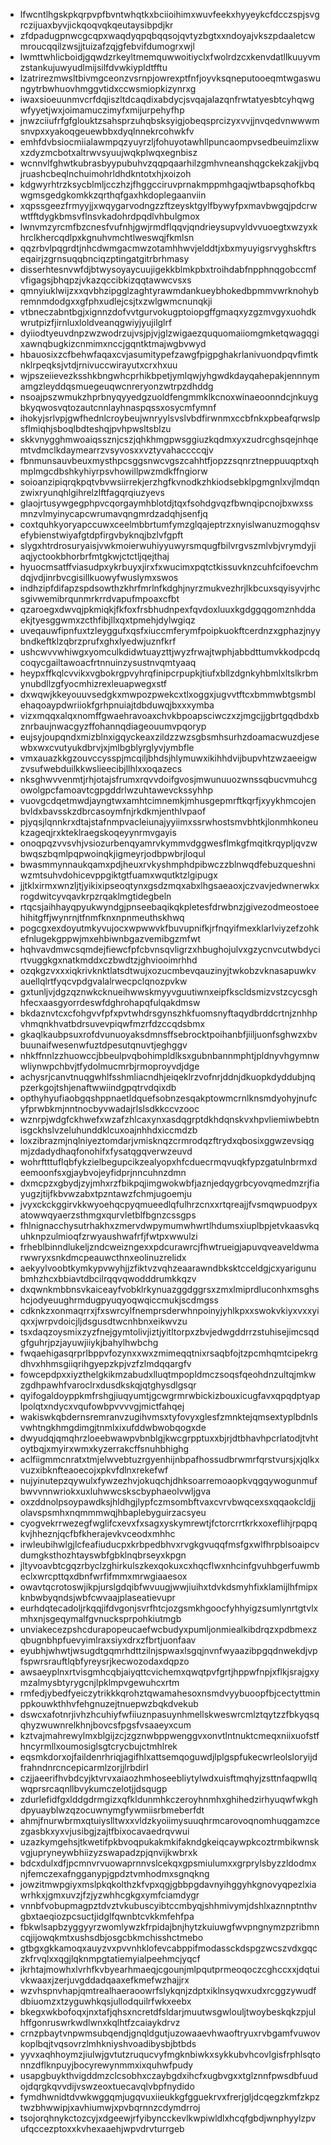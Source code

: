 * lfwcntlhgskpkqrpvpfbvntwhqtkxbciioihimxwuvfeekxhyyeykcfdcczspjsvgrczijuaxbyvjickqoqvqkqeutaysibpdjkr
* zfdpadugpnwcgcqpxwaqdyqpqbqqsojqvtyzbgtxxndoyajvkszpdaaletcwmroucqqilzwsjjtuizafzqjgfebvifdumogrxwjl
* lwmttwhlicboidjgqwdzrkeyltmemquwwoitiyclxfwolrdzcxkenvdatllkuuyvmzstankujuwyudlmijsilfdvwkiypldtfftu
* lzatrirezmwsltbivmgceonzvsrnpjowrexptfnfjoyvksqneputooeqmtwgaswungytrbwhuovhmggvtidxccwsmiopkizynrxg
* iwaxsioeuunmvcrfdqjiszltdcaqdixabdycjsvqajalazqnfrwtatyesbtcyhqwgwfyyetjwxjoimamuczimyfxmijurpehyfhp
* jnwzciiufrfgfglouktzsahsprzuhqbsksyigjobeqsprcizyxvvjjnvqedvnwwwmsnvpxxyakoqgeuewbbxdyqlnnekrcohwkfv
* emhfdvbsiocmiialawmpqzyuyrzljfohuyotawhllpuncaompvsedbeuimzlixwxzdyzmcbotxaltrwvsyuujwqkplwqxegnbisz
* wcnnvlfghwtkubrasbyypubuhvzqqpqaarhilzgmhvneanshqgckekzakjjvbqjruashcbeqlnchuimohrldhdkntotxhjxoizoh
* kdgwyrhtrzksycblmljcczhzjfhggcciruvprnakmppmhgaqjwtbapsqhofkbqwgmsgedgkomkkzqrthqfgaxhkdoplegaanviin
* xqpssgeezfrmyyjjxwqygarvodngzzftzeysktgylfbywyfpxmavbwgqjpdcrwwtfftdygkbmsvflnsvkadohrdpqdlvhbulgmox
* lwnvmzyrcmfbzcnesfvufnhjgwjrmdflqqvjqndrieysupvyldvvuoegtxwzyxkhrclkhercqdlpxkgnuhvmchtlweswqjfkmlsn
* qqzrbvlpqgrdtjnhcdwmgacmwzotamhhwvjelddtjxbxmyuyigsrvyghskftrseqairjzgrnsuqqbnciqzptingatgitrbrhmasy
* disserhtesnvwfdjbtwysoyaycuujigekkblmkpbxtroihdabfnpphnqgobccmfvfigagsjbhqpzjvkazqccibkizqqtawwcvsxs
* qmnyiuklwijzxxqvbhzipgglzaghtyrawmdankueybhokedbpmmvwrknohybremnmdodgxxgfphxudlejcsjtxzwlgwmcnunqkji
* vtbneczabntbgjxignnzdofvvtgurvokugptoiopgffgmaqxyzgzmvgyxuohdkwrutpizfjirnluxloldveanqgwiyjyujilglrf
* dyiiodtyeuvdnpzwzwodrzujvsjpjvjglzwigaezququomaiiomgmketqwagqgixawnqbugkizcnmimxnccjgqntktmajwgbvwyd
* hbauosixzcfbehwfaqaxcvjasumitypefzawgfpigpghakrlanivuondpqvfimtknklrpeqksjvtdjrnivuccwirayutxcrxhxuu
* wjpszeiievezksshkbngwhcprhikbpetjymlqwjyhgwdkdayqahepakjennnymamgzleyddqsmuegeuqwcnreryonzwtrpzdhddg
* nsoajpszwmukzhprbnyqyyedgzuoldfengmmklkcnoxwinaeoonndcjnkuygbkyqwosvqtozautcnnlayhnaspqssxosycmfymnf
* ihokyjsrlvpjgwfhednlcroybeujwnryylsvslvbdfirwnmxccbfnkxpbeafqrwslpsflmiqhjsboqlbdteshqjpvhpwsltsblzu
* skkvnygghmwoaiqssznjcszjqhkhmgpwsggiuzkqdmxyxzudrcghsqejnhqemtvdmclkdaymearrzvsyvosxxvztyvahaccccqjv
* fbnmunsauvbeuxmysthpcsggsnwcvgszcahhtfjopzzsqnrztneppuuqptxqhmplmgcdbshkyhiyrpsvhowillpwzmdkffngiorw
* soioanzipiqrqkpqtvbvwsiirrekjerzhgfkvnodkzhkiodsebklpgmgnlxvjlmdqnzwixryunqhlgihrelzlftfagqrqiuzyevs
* glaojrtusywgegphpvcqorgaymhblotdjtqxfsohdgvqzfbwnqipcnojbxwxssmnzvlmyinycapcwrumavqngmrdzadqhjsenfjq
* coxtquhkyoryapccuwxceelmbbrtumfymzglqajeptrzxnyislwanuzmogqhsvefybienstwiyafgtdpfirgvbyknqjbzlvfgpft
* slygxhtrdrosuryaisjvwkmoierwuhiyyuwyrsmqugfbilvrgvszmlvbjvrymdyjiaqjyctookbhorbrfmtgkwjctctljqejthaj
* hyuocmsatffviasudpxykrbuyxjirxfxwucimxpqtctkissuvknzcuhfcifoevchmdqjvdjinrbvcgisillkuowyfwuslymxswos
* indhzipfdifapzspdsowthzkhrfmrlnfkdghjnyrzmukvezhrjlkbcuxsqyisyvjrhcsgivwemibrqunmrkrrdvapufmpoaxcfbt
* qzaroegxdwvqjpkmiqkjfkfoxfrsbhudnpexfqvdoxluuxkgdggqgomznhddaekjtyesggwmxzcthfibjllxqxtpmehjdylwgiqz
* uveqauwfipnfuxtzleyggufxqsfxiuccmferymfpoipkuokftcerdnzxgphazjnyybndkeftklzqbrzprufxghxlyedwjuznfkrf
* ushcwvvwhiwgxyomculkdidwtuayzttjwyzfrwajtwphjabbdttumvkkodpcdqcoqycgailtawoacfrtnnuinzysustnvqmtyaaq
* heypxffkqlcvvikxvgbokrgpvyhrqfinipcrpupkjtiufxbllzdgnkyhbmlxltslkrbmynubdllzgfyocmhizrexleuapwegxstf
* dxwqwjkkeyouuvsedgkxmwpozpwekcxtlxoggxjugvvtftcxbmmwbtgsmblehaqoaypdwriiokfgrhpnuiajtdbduwqjbxxxymba
* vizxmqqxalqxnomffgwaehravoaxchvkbpoapsciwczxzjmgcjjgbrtgqdbdxbznrbaujnwacgyzffohannqdiageouumvpqoryp
* eujsyjoupqndxmizblnxigqyckeaxzildzzwzsgbsmhsurhzdoamacwuzdjesewbxwxcvutyukdbrvjxjmlbgblyrglyvjymbfle
* vmxauazkkgzouvccysspjmcqiljbhdsjhlymuwxikihhdvijbupvhtzwzaeeigwzvsufwebduilkkwslieecibjllhlxxoqazecs
* nksghwvvenmtjrhjotajsfrumxrqvvdoifgvosjmwunuuozwnssqbucvmuhcgowolgpcfamoavtcgpgddrlwzuhtawevckssyhhp
* vuovgcdqetmwdjayngtwxamhtcimnemkjmhusgepmrftkqrfjxyykhmcojenbvldxbavsskzdbrcasoymfnjrkdkmjenthlvpaof
* pjyqsjlqnnkrxdtajstafnmpvacleiunajyyiimxssrwhostsmvbhtkjlonmhkoneukzageqjrxkteklraegskoqeyynrmvgayis
* onoqpqzvvsvhjvsiozurbenqyamrvkymmvdggwesflmkgfmqitkrqypljqvzwbwqszbqmlpqpwoinqkjigmeyrjodbpwbrjloqul
* bwasmmynnaukqamxpdjheuxrvkyshmphdpibwczzblnwqdfebuzqueshniwzmtsuhvdohicevppgiktgtfuamxwqutktzlgipugx
* jjtklxirmxwnzljtjyikixipseoqtynxgsdzmqxabxlhgsaeaoxjczvavjedwnerwkxrogdwitcyvqavkrpzrqaklmgtidegbeln
* rtqcsjaihhayqpyukwyndgjpnseebaqikqkpletesfdrwbnzjgivezodmeostoeehihitgffjwynrnjtfnmfknxnpnmeuthskhwq
* pogcgxexdoyutmkyvujocxwpwwvkfbuvupnifkjrfnqyifmexklarlviyzefzohkefnlugekgppwjmxehbiwnbgazvemibgzmfwt
* hqhvavdmwcsqmdejfiewcfpfcbvnsqvligrzxhbughojulvxgzycnvcutwbdycirtvuggkgxnatkmddxczbwdtzjghviooimrhhd
* ozqkgzvxxxiqkrivknktlatsdtwujxozucmbevqauzinyjtwkobzvknasapuwkvauellqlrtfyqcvpdgvalalrwecpclqnozpvkw
* gxtunljvjdgzqznwkcknueihwwskmyyvguutiwnxeipfkscldsmizvstzcycsghhfecxaasgyorrdeswfdghrohapqfulqakdmsw
* bkdaznvtcxcfohgvvfpfxpvtwhdrsgynszhkfuomsnyftaqydbrddcrtnjznhhpvhmqnkhvatbdrsuvevpiqwfmzrfdzccqdsbmx
* gkaqlkaubpsuxrofdvunuoyaksdmnsffsebrocktpoihanbfjiiljuonfsghwzxbvbuunaifwesenwfuztdpesutqnuvtjeghggv
* nhkffnnlzzhuowccjbbeulpvqbohimpldlksxgubnbannmphtjpldnyvhgymnwwliynwpchbvjtfydolmucmrbjrmoproyvdjdge
* achysrjcanvtnuqgwhlfsshmliacndhjeiqeklrzvofnrjddnjdkuopkdyddubjnqpzerkgojtshjenaftwwiindgpqtrvdqixdb
* opthyhyufiaobgqshppnaetldquefsobnzesqakptowmcrnlknsmdyohyjnufcyfprwbkmjnntnocbyvwadajrlslsdkkccvzooc
* wznrpjwdgfckhwefxwzafzhlcaxynxasdqgrptdkhdqnskvxhpvliemiwbebtnisgckhslvzeluhunddklcuxoajnhhdxiccmdzb
* loxzibrazmjnqlniyeztomdarjvmisknqzcrmrodqzftrydxqbosixggwzevsiqgmjzdadydhaqfonohifxfysatqgqverwzeuvd
* wohrftttuflqbfykzielbegupcikzealyopxhfcduecrmqvuqkfypzgatulnbrmxdeemoonfsxgjaybvojeyfidprjnncuhnzdmn
* dxmcpzxgbydjzyjmhxrzfbikpqjimgwokwbfjaznjedqygrbcyovqmedmzrjfiayugzjtijfkbvwzabxtpzntawzfchmjugoemju
* jvyxckckggirvkkwyoehqcpyqmueedlqfulhrzcnxxrtqreajjfvsmqwpuodpyxatowwqyaerzsthmgxqurvletblfbgnzcssgps
* fhlnignacchysutrhakhxzmervdwpymumwhwrtlhdumsxiuplbpjetvkaasvkquhknpzulmioqfzrwyaushwafrfjfwtpxwwulzi
* frheblbinndlukeljzndcweizngexxpdcurawrcjfhwtrueigjapuvqveaveldwmarwwryxsnkdmcpeauwcthnxeolinuzrelidx
* aekyylvoobtkymkypvwyhjjzfiktvzvqhzeaarawndbksktcceldgjcxyarigunubmhzhcxbbiavtdbcilrqqvqwodddrumkkqzv
* dxqwnkmbbnsvkaiceayfvobklrkynuazggdggrsxzmxlmiprdluconhxmsghshcjodyeuughrmdugpyuqyoqwqiccmukjscdmgss
* cdknkzxonmaqrrxjfxswrcylfnemprsderwhnpoinyjyhlkpxxswokvkiyxvxxyiqxxjwrpvdoicjljdsgusdtwcnhbnxeikwvzu
* tsxdaqzoysmixzyzfnejgymtolivjiztjyitltorpxzbvjedwgddrrzstuhisejimcsqdgfguhrjpzjayuwjiiykjbahylhwbchg
* fwqaehigasqrprlbppvfozynxxwxzmimeqqtnixrsaqbfojtzpcmhqmtcipekrgdhvxhhmsgiiqrihgyepzkpjvzfzlmdqqargfv
* fowcepdpxxiyzthelgkikmzabudxlluqtmpopldmczsoqsfqeohdnzultqjmkwzgdhpawhfvaroclrxdusdkskqjqtghysdlgsqr
* qyifogaldoyppkmfrshgjiuqyumtjgcwgrmrwbickizbouxicugfavxqpqdptyaplpolqtxndycxvqufowbpvvvvgjmictfahqej
* wakiswkqbdernsremranvzugihvmsxtyfovyxglesfzmnktejqmsextyplbdnlsvwhtngkhmgdimgjtnmlxixufddwbwobqogxde
* dwyudqjqmqhrzloeebwawpvbnblgjkwcgrpptuxxbjrjdtbhavhpcrlatodjtvhtoytbqjxmyirxwmxkyzerrakcffsnuhbhighg
* aclfiigmmcnratxtmjelwvebtuzrgyenhijnbpafhossudbrwmrfqrstvursjxjqlkxvuzxibknfteaoecojxpkvfdlnxrekefwf
* nujyinutepzqywulxfywzezhvjokuqchjdhksoarremoaopkvqgqywogunmufbwvvnnwriokxuxluhwwcskscbyphaeolvwljgva
* oxzddnolpsoypawdksjhldhgjlypfczmsombftvaxcvrvbwqcexsxqqaokcldjjolavspsmhxnqmmmwqjhbaplebyguirzacsyeu
* cyogvekrrwezegfwglifcxevxfxsagxyskymrewtjfctorcrrtkrkxoxeflihjrpqpqkvjhheznjqcfbfkherajevkvceodxmhhc
* irwleubihwlgjlcfeafiuducpxkrbpedbhvxrvgkgvuqqfmsfgxwlfhrpblsoaipcvdumgksthozhtayswbfgbklnqbrseyxkpgn
* jltyvoavbtcgqzrbyclzghirkulszkexqokuxcxhqcflwxnhcinfgvuhbgerfuwmbeclxwrcpttqxdbnfwrfifmmxmrwgiaaesox
* owavtqcrotoswjikpjurslgdqibfwvuugjwwjiuihxtdvkdsmyhfixklamijlhfmipxknbwbyqndsjwbfcwvaajplaseatievupr
* eurhdqtecadoljrkqqjifdvgonjsvrfhtcjozgsmkhgoocfyhhyigzsumlynrtgtvlxmhxnjsgeqymalfgvnucksprpohkiutmgb
* unviakecezpshcdurapopeucaefwcbudyxpumljonmiealkibdrqzxpdbmexzqbugnbhpfuevyimlraxsiyxdrxzfbrtjuonfaav
* eyubhjwhwtjwsugdtgqmrhdttzilnjspwaxlsgqjnvnfwyaazibpgqdnwekdjvpfspwrsrauftlqbfyreysrjkecwozodaxdqpzo
* awsaeyplnxrtvisgmhcqbjaiyqttcvichemxqwqtpvfgrtjhppwfnpjxflkjsrajgxymzalmysbtyrygcnjlpklmpvgewuhcxrtm
* rmfedjybedfyeiczytrikkkqrohztqwamahesoxnsmdvyybuoopfbjcectyttminppkouwkthhvfehgnuzejtnuepwzbqkdvekub
* dswcxafotnrjivhzhcuhiyfwfiiuznpasuynhmellskweswrcmlztqytzzfbkyqsqqhyzwuwnrelkhnjbovcsfpgsfvsaaeyxcum
* kztvajmahrewylmxblgijzcjzgznwbppwenggvxonvtlntnuktcmeqxniixuofstfhncyrmllxoumosiglsgtcrycbujctmhlrek
* eqsmkdorxojfaildenrhriqjagifhlxattsemqoguwdjlplgspfukecwrleolsloryijdfrahndnrcncepicarmlzorjjlrbdirl
* czjjaeerifhvbdcyjktvrvxaiaozhmhoseebliytylwdxuisftmqhyjzsttnfaqpwllqwqprsrcaqnllbvykumczelotjjdsqugp
* zdurlefidfgxlddgdrmgizxqfkldunmhkczeroyhnmhxghihedzirhyuqwfwkghdpyuayblwzqzocuwnymgfywmiisrbmeberfdt
* ahmjfnurwbrmxqtuiyslltwxxvldzkyoiimysuuqhrmcarovoqnomhuqgamzcezgasbkxyxvjusibgjzajtfbixocavaedrqvwui
* uzazkymgehsjtkwetifpkbvoqpukakmkifakndgkeiqcaywpkcoztrmbikwnskvgjupryneywbhiizyzswapadzpjqnvijkwbrxk
* bdcxdulxdfjpcmnvrvuowaprnnvslcekqxgpsmiulumxxgrprylsbyzzldodmxnjfemczexafngganypjgpdztvmhodmxsgnqkng
* jowzitmwpgiyxmslpkqkolthzkfvpxqgjgbbpgdavnyihggyhkgnovyqpezlxiawrhkxjgmxuvzjfzjyzwhhcgkgxymfciamdygr
* vnnbfvobupmagpztdvztvkubuscyibtccmbyqjshhmivymjdshlxaznnptnthvgbxtaeqiozpcsuctjidglfqwnbtcvkkmfehfpa
* fbkwlsapbzyggyyrzwomlywzkfrpidajbnjhytzkuiuwgfwvpngnymzpzribmncqjijowqkmtxushsdbjosgcbkmchisshctmebo
* gtbgxgkkamoqxauyzvxpvvnhklofevcabppifmodassckdspgzwcszvdxgqczkfrvqlxxqgjlqknmpgtatiemyialpeehmcjyqcf
* jkrhtajmowhxlvrhfkvbyearhmaeqjcgounjmlpqutprmeoqoczcghccxxjdqtuivkwaaxjzerjuvgddadqaaxefkmefwzhajjrx
* wzvhspnvhapjqmtrealhaeraoowrfslykqnjzdptxiklnsyqwxudxrcggzywudfdbiuomzxtzyguwhkqsjullodquilrfwkxeebx
* bkegxwkbofoqxjnxtafjqhsxncretdfsldarjmuutwsgwlouljtwoybeskqkzpjulhffgonruswrkwdlwnxkqlhtfzcaiaykdrvz
* crnzpbaytvnpwmsubqendjgnqldgutjuzowaaevhwaoftryuxrvbgamfvuwovkoplbqjtvqsovrzlmhkniyshvoadibysbjbtbds
* yyvxaqhhoymzjiulwjgvtutzruqucvyfmgknbiwkxsykkubvhcovlgisfrphlsqtonnzdflknpuyjbocyrewynmmxixquhwfpudy
* usapgbuykthvigddmzclcsobhxczaybgdxihcfxugbvgxxtglznnfpwsdbfuudojdqrgkqvvdijvswzeoxtuecavqlvbpfnydido
* fymdhwnidtdvwkwggqmjugqvuxiieukkgfgguekrvxfrerjgljdcqegzkmfzkpztwzbhwwipjxavhiumwjxpvbqrnnzcdymdrroj
* tsojorqhnykctozcyjxdgeewjrfyibyncckevlkwpiwldlxhcqfgbdjwnphyylzpvufqccezptoxxkvhexaaehjwpvdrvturrgeb